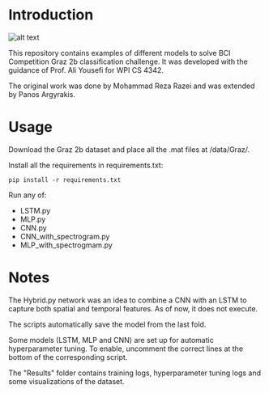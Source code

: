 # Introduction
![alt text](https://www.wpi.edu/sites/default/files/inline-image/Offices/Marketing-Communications/WPI_Inst_Prim_FulClr.png)

This repository contains examples of different models to solve BCI Competition Graz 2b classification challenge. It was developed with the guidance of Prof. Ali Yousefi for WPI CS 4342. 

The original work was done by Mohammad Reza Razei and was extended by Panos Argyrakis.

# Usage

Download the Graz 2b dataset and place all the .mat files at /data/Graz/.

Install all the requirements in requirements.txt:

```pip install -r requirements.txt```

Run any of:
- LSTM.py
- MLP.py
- CNN.py
- CNN_with_spectrogram.py
- MLP_with_spectrogmam.py

# Notes

The Hybrid.py network was an idea to combine a CNN with an LSTM to capture both spatial and temporal features. As of now, it does not execute.

The scripts automatically save the model from the last fold.

Some models (LSTM, MLP and CNN) are set up for automatic hyperparameter tuning. To enable, uncomment the correct lines at the bottom of the corresponding script.

The "Results" folder contains training logs, hyperparameter tuning logs and some visualizations of the dataset.
